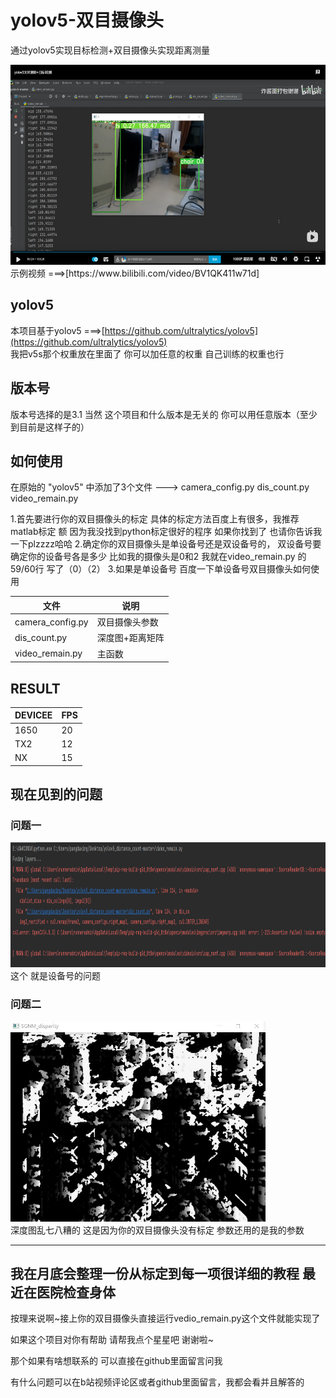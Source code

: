 # yolov5-双目摄像头
通过yolov5实现目标检测+双目摄像头实现距离测量<br>
<div align="left"> <img src="./pic/1.png" height="320"> </div>
示例视频 ===>[https://www.bilibili.com/video/BV1QK411w71d]<br>

## yolov5
本项目基于yolov5 ===>[https://github.com/ultralytics/yolov5](https://github.com/ultralytics/yolov5)<br>
我把v5s那个权重放在里面了 你可以加任意的权重 自己训练的权重也行

## 版本号
版本号选择的是3.1  当然  这个项目和什么版本是无关的 你可以用任意版本（至少到目前是这样子的）

## 如何使用
在原始的 "yolov5" 中添加了3个文件 --->
camera_config.py
dis_count.py
video_remain.py

1.首先要进行你的双目摄像头的标定
具体的标定方法百度上有很多，我推荐matlab标定
额  因为我没找到python标定很好的程序 如果你找到了 也请你告诉我一下plzzzz哈哈
2.确定你的双目摄像头是单设备号还是双设备号的，
双设备号要确定你的设备号各是多少
比如我的摄像头是0和2
我就在video_remain.py 的59/60行
写了（0）（2）
3.如果是单设备号 
百度一下单设备号双目摄像头如何使用

|文件|说明|
|----|----|
|camera_config.py|双目摄像头参数|
|dis_count.py|深度图+距离矩阵|
|video_remain.py|主函数|

## RESULT
|DEVICEE|FPS|
|----|----|
|1650|20|
|TX2|12|
|NX|15|

## 现在见到的问题
### 问题一
<div align="left"> <img src="./pic/2.png" height="200" width="1200" > </div>
这个 就是设备号的问题<br>

### 问题二
<div align="left"> <img src="./pic/3.png" height="320"> </div>
深度图乱七八糟的 这是因为你的双目摄像头没有标定
参数还用的是我的参数

-------
我在月底会整理一份从标定到每一项很详细的教程 最近在医院检查身体
-------

按理来说啊~接上你的双目摄像头直接运行vedio_remain.py这个文件就能实现了

如果这个项目对你有帮助 请帮我点个星星吧  谢谢啦~

那个如果有啥想联系的 可以直接在github里面留言问我

有什么问题可以在b站视频评论区或者github里面留言，我都会看并且解答的